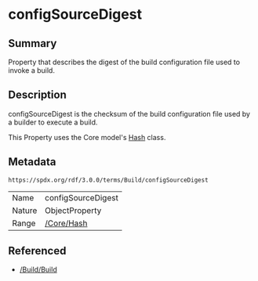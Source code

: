 <!-- Automatically generated by spec-parser v2.3.0 on 2024-07-29T18:25:30.305944+00:00 -->
<!-- SPDX-License-Identifier: Community-Spec-1.0 -->

# configSourceDigest

## Summary

Property that describes the digest of the build configuration file used to
invoke a build.


## Description

configSourceDigest is the checksum of the build configuration file used by a
builder to execute a build.

This Property uses the Core model's [Hash](../../Core/Classes/Hash.md) class.


## Metadata

`https://spdx.org/rdf/3.0.0/terms/Build/configSourceDigest`


| | |
|---|---|
| Name | configSourceDigest |
| Nature | ObjectProperty |
| Range | [/Core/Hash](../../Core/Classes/Hash.md) |




## Referenced

- [/Build/Build](../../Build/Classes/Build.md)

